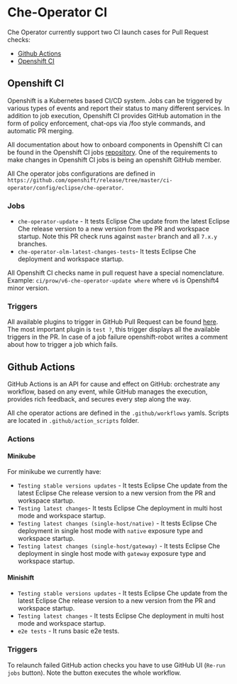 # Che-Operator CI
Che Operator currently support two CI launch cases for Pull Request checks:
  - [Github Actions](https://github.com/eclipse/che-operator/actions)
  - [Openshift CI](https://prow.ci.openshift.org/?job=*che*operator*)

## Openshift CI

Openshift is a Kubernetes based CI/CD system. Jobs can be triggered by various types of events and report their status to many different services. In addition to job execution, Openshift CI provides GitHub automation in the form of policy enforcement, chat-ops via /foo style commands, and automatic PR merging.

All documentation about how to onboard components in Openshift CI can be found in the Openshift CI jobs [repository](https://github.com/openshift/release). One of the requirements to make changes in Openshift CI jobs is being an openshift GitHub member.

All Che operator jobs configurations are defined in `https://github.com/openshift/release/tree/master/ci-operator/config/eclipse/che-operator`.

### Jobs
- `che-operator-update` - It tests Eclipse Che update from the latest Eclipse Che release version to a new version from the PR and workspace startup. Note this PR check runs against `master` branch and all `7.x.y` branches.
- `che-operator-olm-latest-changes-tests`- It tests Eclipse Che deployment and workspace startup.

All Openshift CI checks name in pull request have a special nomenclature. Example: `ci/prow/v6-che-operator-update where` where `v6` is Openshift4 minor version.

### Triggers
All available plugins to trigger in GitHub Pull Request can be found [here](https://github.com/openshift/release/blob/master/core-services/prow/02_config/_plugins.yaml#L3607). The most important plugin is `test ?`, this trigger displays all the available triggers in the PR. In case of a job failure openshift-robot writes a comment about how to trigger a job which fails.

## Github Actions

GitHub Actions is an API for cause and effect on GitHub: orchestrate any workflow, based on any event, while GitHub manages the execution, provides rich feedback, and secures every step along the way.

All che operator actions are defined in the `.github/workflows` yamls. Scripts are located in `.github/action_scripts` folder.

### Actions

#### Minikube
For minikube we currently have:
- `Testing stable versions updates` - It tests Eclipse Che update from the latest Eclipse Che release version to a new version from the PR and workspace startup.
- `Testing latest changes`- It tests Eclipse Che deployment in multi host mode and workspace startup.
- `Testing latest changes (single-host/native)` - It tests Eclipse Che deployment in single host mode with `native` exposure type and workspace startup.
- `Testing latest changes (single-host/gateway)` - It tests Eclipse Che deployment in single host mode with `gateway` exposure type and workspace startup.

#### Minishift
- `Testing stable versions updates` - It tests Eclipse Che update from the latest Eclipse Che release version to a new version from the PR and workspace startup.
- `Testing latest changes` - It tests Eclipse Che deployment in multi host mode and workspace startup.
- `e2e tests` - It runs basic e2e tests.

### Triggers
To relaunch failed GitHub action checks you have to use GitHub UI (`Re-run jobs` button). Note the button executes the whole workflow.
